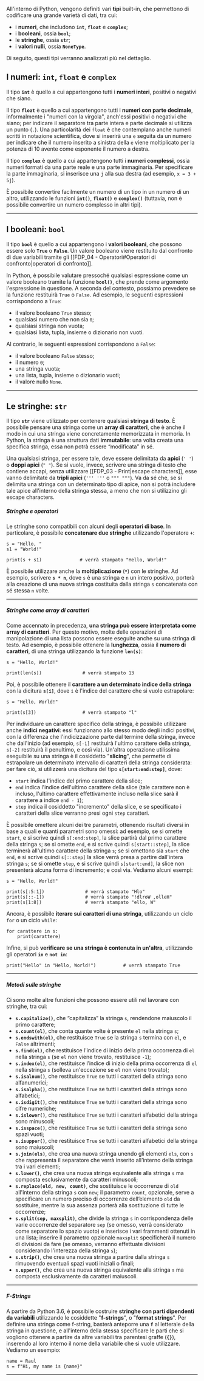 All'interno di Python, vengono definiti vari **tipi** built-in, che permettono di codificare una grande varietà di dati, tra cui:
- i **numeri**, che includono **`int`**, **`float`** e **`complex`**;
- i **booleani**, ossia **`bool`**;
- le **stringhe**, ossia **`str`**;
- i **valori nulli**, ossia **`NoneType`**.

Di seguito, questi tipi verranno analizzati più nel dettaglio.

## I numeri: `int`, `float` e `complex`

Il tipo **`int`** è quello a cui appartengono tutti i **numeri interi**, positivi o negativi che siano.

Il tipo **`float`** è quello a cui appartengono tutti i **numeri con parte decimale**, informalmente i "numeri con la virgola", anch'essi positivi o negativi che siano; per indicare il separatore tra parte intera e parte decimale si utilizza un punto (`.`). Una particolarità dei `float` è che contemplano anche numeri scritti in notazione scientifica, dove si inserirà una `e` seguita da un numero per indicare che il numero inserito a sinistra della `e` viene moltiplicato per la potenza di $10$ avente come esponente il numero a destra.

Il tipo **`complex`** è quello a cui appartengono tutti i **numeri complessi**, ossia numeri formati da una parte reale e una parte immaginaria. Per specificare la parte immaginaria, si inserisce una `j` alla sua destra (ad esempio, `x = 3 + 5j`).

È possibile convertire facilmente un numero di un tipo in un numero di un altro, utilizzando le funzioni **`int()`**, **`float()`** e **`complex()`** (tuttavia, non è possibile convertire un numero complesso in altri tipi).
___
## I booleani: `bool`

Il tipo **`bool`** è quello a cui appartengono i **valori booleani**, che possono essere solo **`True`** o **`False`**. Un valore booleano viene restituito dal confronto di due variabili tramite gli [[FDP_04 - Operatori#Operatori di confronto|operatori di confronto]].

In Python, è possibile valutare pressoché qualsiasi espressione come un valore booleano tramite la funzione **`bool()`**, che prende come argomento l'espressione in questione. A seconda del contesto, possiamo prevedere se la funzione restituirà `True` o `False`. Ad esempio, le seguenti espressioni corrispondono a `True`:
- il valore booleano `True` stesso;
- qualsiasi numero che non sia `0`;
- qualsiasi stringa non vuota;
- qualsiasi lista, tupla, insieme o dizionario non vuoti.

Al contrario, le seguenti espressioni corrispondono a `False`:
- il valore booleano `False` stesso;
- il numero `0`;
- una stringa vuota;
- una lista, tupla, insieme o dizionario vuoti;
- il valore nullo `None`.
___
## Le stringhe: `str`

Il tipo **`str`** viene utilizzato per contenere qualsiasi **stringa di testo**. È possibile pensare una stringa come un **array di caratteri**, che è anche il modo in cui una stringa viene concretamente memorizzata in memoria. In Python, la stringa è una struttura dati **immutabile**: una volta creata una specifica stringa, essa non potrà essere “modificata” in sé.

Una qualsiasi stringa, per essere tale, deve essere delimitata da **apici** (`' '`) o **doppi apici** (`" "`). Se si vuole, invece, scrivere una stringa di testo che contiene accapi, senza utilizzare [[FDP_03 - Print|escape characters]], esse vanno delimitate da **tripli apici** (`''' '''` o `""" """`). Va da sé che, se si delimita una stringa con un determinato tipo di apice, non si potrà includere tale apice all'interno della stringa stessa, a meno che non si utilizzino gli escape characters.

##### Stringhe e operatori

Le stringhe sono compatibili con alcuni degli **operatori di base**. In particolare, è possibile **concatenare due stringhe** utilizzando l'operatore **`+`**:

```
s = "Hello, "
s1 = "World!"

print(s + s1)              # verrà stampato "Hello, World!"
```

È possibile utilizzare anche la **moltiplicazione** (**`*`**) con le stringhe. Ad esempio, scrivere **`s * n`**, dove `s` è una stringa e `n` un intero positivo, porterà alla creazione di una nuova stringa costituita dalla stringa `s` concatenata con sé stessa `n` volte. 
___
##### Stringhe come array di caratteri

Come accennato in precedenza, **una stringa può essere interpretata come array di caratteri**. Per questo motivo, molte delle operazioni di manipolazione di una lista possono essere eseguite anche su una stringa di testo. Ad esempio, è possibile ottenere la **lunghezza**, ossia il **numero di caratteri**, di una stringa utilizzando la funzione **`len(s)`**:

```
s = "Hello, World!"

print(len(s))               # verrà stampato 13
```

Poi, è possibile ottenere il **carattere a un determinato indice della stringa** con la dicitura **`s[i]`**, dove `i` è l'indice del carattere che si vuole estrapolare:

```
s = "Hello, World!"

print(s[3])                 # verrà stampato "l"
```

Per individuare un carattere specifico della stringa, è possibile utilizzare anche **indici negativi**: essi funzionano allo stesso modo degli indici positivi, con la differenza che l'indicizzazione parte dal termine della stringa, invece che dall'inizio (ad esempio, `s[-1]` restituirà l'ultimo carattere della stringa, `s[-2]` restituirà il penultimo, e così via). Un'altra operazione utilissima eseguibile su una stringa è il cosiddetto "**slicing**", che permette di estrapolare un determinato intervallo di caratteri della stringa considerata: per fare ciò, si utilizzerà una dicitura del tipo **`s[start:end:step]`**, dove:
- `start` indica l'indice del primo carattere della slice;
- `end` indica l'indice dell'ultimo carattere della slice (tale carattere non è incluso, l'ultimo carattere effettivamente incluso nella slice sarà il carattere a indice `end - 1`);
- `step` indica il cosiddetto "incremento" della slice, e se specificato i caratteri della slice verranno presi ogni `step` caratteri.

È possibile omettere alcuni dei tre parametri, ottenendo risultati diversi in base a quali e quanti parametri sono omessi: ad esempio, se si omette `start`, e si scrive quindi `s[:end:step]`, la slice partirà dal primo carattere della stringa `s`; se si omette `end`, e si scrive quindi `s[start::step]`, la slice terminerà all'ultimo carattere della stringa `s`; se si omettono sia `start` che `end`, e si scrive quindi `s[::step]` la slice verrà presa a partire dall'intera stringa `s`; se si omette `step`, e si scrive quindi `s[start:end]`, la slice non presenterà alcuna forma di incremento; e così via. Vediamo alcuni esempi:

```
s = "Hello, World!"

print(s[:5:1])               # verrà stampato "Hlo"
print(s[::-1])               # verrà stampato "!dlroW ,olleH"
print(s[1:8])                # verrà stampato "ello, W"
```

Ancora, è possibile **iterare sui caratteri di una stringa**, utilizzando un ciclo `for` o un ciclo `while`:

```
for carattere in s:
	print(carattere)
```

Infine, si può **verificare se una stringa è contenuta in un'altra**, utilizzando gli operatori **`in`** e **`not in`**:

```
print("Hello" in "Hello, World!")          # verrà stampato True
```
___
##### Metodi sulle stringhe

Ci sono molte altre funzioni che possono essere utili nel lavorare con stringhe, tra cui:
- **`s.capitalize()`**, che “capitalizza” la stringa `s`, rendendone maiuscolo il primo carattere;
- **`s.count(el)`**, che conta quante volte è presente `el` nella stringa `s`;
- **`s.endswith(el)`**, che restituisce `True` se la stringa `s` termina con `el`, e `False` altrimenti;
- **`s.find(el)`**, che restituisce l'indice di inizio della prima occorrenza di `el` nella stringa `s` (se `el` non viene trovato, restituisce `-1`);
- **`s.index(el)`**, che restituisce l’indice di inizio della prima occorrenza di `el` nella stringa `s` (solleva un'eccezione se `el` non viene trovato);
- **`s.isalnum()`**, che restituisce ```True``` se tutti i caratteri della stringa sono alfanumerici;
- **`s.isalpha()`**, che restituisce ```True``` se tutti i caratteri della stringa sono alfabetici;
- **`s.isdigit()`**, che restituisce `True` se tutti i caratteri della stringa sono cifre numeriche;
- **`s.islower()`**, che restituisce `True` se tutti i caratteri alfabetici della stringa sono minuscoli;
- **`s.isspace()`**, che restituisce ```True``` se tutti i caratteri della stringa sono spazi vuoti;
- **`s.isupper()`**, che restituisce `True` se tutti i caratteri alfabetici della stringa sono maiuscoli;
- **`s.join(els)`**, che crea una nuova stringa unendo gli elementi `els`, con `s` che rappresenta il separatore che verrà inserito all’interno della stringa tra i vari elementi;
- **`s.lower()`**, che crea una nuova stringa equivalente alla stringa `s` ma composta esclusivamente da caratteri minuscoli;
- **`s.replace(old, new, count)`**, che sostituisce le occorrenze di `old` all'interno della stringa `s` con `new`; il parametro `count`, opzionale, serve a specificare un numero preciso di occorrenze dell’elemento `old` da sostituire, mentre la sua assenza porterà alla sostituzione di tutte le occorrenze;
- **`s.split(sep, maxsplit)`**, che divide la stringa `s` in corrispondenza delle varie occorrenze del separatore `sep` (se omesso, verrà considerato come separatore lo spazio vuoto) e inserisce i vari frammenti ottenuti in una lista; inserire il parametro opzionale `maxsplit` specificherà il numero di divisioni da fare (se omesso, verranno effettuate divisioni considerando l'interezza della stringa `s`);
- **`s.strip()`**, che crea una nuova stringa a partire dalla stringa `s` rimuovendo eventuali spazi vuoti iniziali o finali;
- **`s.upper()`**, che crea una nuova stringa equivalente alla stringa `s` ma composta esclusivamente da caratteri maiuscoli.
___
##### F-Strings

A partire da Python 3.6, è possibile costruire **stringhe con parti dipendenti da variabili** utilizzando le cosiddette "**f-strings**", o "**format strings**". Per definire una stringa come f-string, basterà anteporre una **`f`** al letterale della stringa in questione, e all'interno della stessa specificare le parti che si vogliono ottenere a partire da altre variabili tra parentesi graffe (**`{}`**), inserendo al loro interno il nome della variabile che si vuole utilizzare. Vediamo un esempio:

```
name = Raul  
s = f"Hi, my name is {name}"
```
___